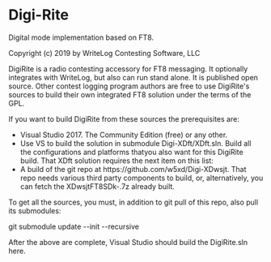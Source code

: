 # Digi-Rite
Digital mode implementation based on FT8.

Copyright (c) 2019 by WriteLog Contesting Software, LLC

DigiRite is a radio contesting accessory for FT8 messaging. It optionally integrates with WriteLog, but also can run stand alone. It is published open source. Other contest logging program authors are free to use DigiRite's sources to build their own integrated FT8 solution under the terms of the GPL. 

If you want to build DigiRite from these sources the
prerequisites are:
<ul>
<li>Visual Studio 2017. The Community Edition (free) or any other.
<li>Use VS to build the solution in submodule Digi-XDft/XDft.sln. Build all the configurations and platforms thatyou also want for this DigiRite build. That XDft solution requires the next item on this list:
<li>A build of the git repo at https://github.com/w5xd/Digi-XDwsjt. 
That repo needs various third party components to build, or, alternatively,
you can fetch the XDwsjtFT8SDk-<version-number>.7z already built.
</ul>
To get all the sources, you must, in addition to git pull of this repo, also pull
its submodules:
<p>git submodule update --init --recursive</p>

After the above are complete, Visual Studio should build the DigiRite.sln here.

